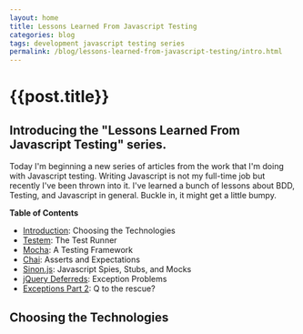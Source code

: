 ```yaml
---
layout: home
title: Lessons Learned From Javascript Testing
categories: blog
tags: development javascript testing series
permalink: /blog/lessons-learned-from-javascript-testing/intro.html
---
```


{{post.title}}
==============

Introducing the "Lessons Learned From Javascript Testing" series.
-----------------------------------------------------------------

Today I'm beginning a new series of articles from the work that I'm doing with Javascript testing.  Writing Javascript is not my full-time job but recently I've been thrown into it.  I've learned a bunch of lessons about BDD, Testing, and Javascript in general.  Buckle in, it might get a little bumpy.

**Table of Contents**

* [Introduction][1]: Choosing the Technologies
* [Testem][2]: The Test Runner
* [Mocha][3]: A Testing Framework
* [Chai][4]: Asserts and Expectations
* [Sinon.js][5]: Javascript Spies, Stubs, and Mocks
* [jQuery Deferreds][6]: Exception Problems
* [Exceptions Part 2][7]: Q to the rescue?

Choosing the Technologies
-------------------------

[1]: /blog/lessons-learned-from-javascript-testing/intro.html
[2]: /blog/lessons-learned-from-javascript-testing/testem.html
[3]: /blog/lessons-learned-from-javascript-testing/mocha.html
[4]: /blog/lessons-learned-from-javascript-testing/chai.html
[5]: /blog/lessons-learned-from-javascript-testing/sinon.html
[6]: /blog/lessons-learned-from-javascript-testing/jquery.html
[7]: /blog/lessons-learned-from-javascript-testing/q.html
